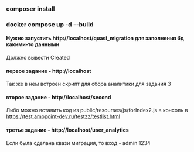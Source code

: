### composer install  
### docker compose up -d --build  

#### Нужно запустить http://localhost/quasi_migration для заполнения бд какими-то данными  
Должно вывести Created

#### первое задание - http://localhost  
Так же в нем встроен скрипт для сбора аналитики для задания 3  

#### второе задание - http://localhost/second  
Либо можно вставить код из public/resourses/js/forIndex2.js в консоль в https://test.amopoint-dev.ru/testzz/testlist.html  

#### третье задание - http://localhost/user_analytics  
Если была сделана квази миграция, то вход - admin 1234
